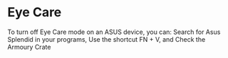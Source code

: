 # Eye Care  
To turn off Eye Care mode on an ASUS device, you can: Search for Asus Splendid in your programs, Use the shortcut FN + V, and Check the Armoury Crate